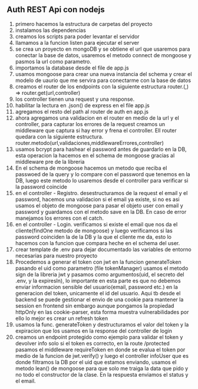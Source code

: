 ## Auth REST Api con nodejs

1. primero hacemos la estructura de carpetas del proyecto
2. instalamos las dependencias
3. creamos los scripts para poder levantar el servidor
4. llamamos a la funcion listen para ejecutar el server
5. se crea un proyecto en mongoDB y se obtiene el url que usaremos para conectar la base de datos, usaremos el metodo connect de mongoose y pasmos la url como parametro.
6. importamos la database desde el file de app.js
7. usamos mongoose para crear una nueva instancia del schema y crear el modelo de uaurio que me servira para conectarme con la base de datos
8. creamos el router de los endpoints con la siguiente estructura router.<metodo>(<url>,<controller>) => router.get(url,controller)
9. los controller tienen una request y una response.
10. habilitar la lectura en .json() de express en el file app.js
11. agregamos el resto del path al router de auth en app.js
12. ahora agregamos una validacion en el router en medio de la url y el controller, para capturar los errores de la request creamos un middleware <validationResultRequest> que captura si hay error y frena el controller. Ell router quedara con la siguiente estructura. router.metodo(url,validaciones,middlewareErrores,controller)
13. usamos bcrypt para hashear el password antes de guardarlo en la DB, esta operacion la hacemos en el schema de mongoose gracias al middleware pre de la libreria
14. En el schema de mongoose hacemos un metodo que reciba el passwoed de la query y lo compare con el password que tenemos en la DB, luego este metodo lo usaremos desde el controller para verificar si la password coincide
15. en el controller - Registro. desestructuramos de la request el email y el password, hacemos una validacion si el email ya existe, si no es asi usamos el objeto de mongoose para pasar el objeto user con email y password y guardamos con el metodo save en la DB. En caso de error manejamos los errores con el catch.
16. en el controller - Login. verificamos si existe el email que nos da el cliente(findOne metodo de mongoose) y luego verificamos si las password coinciden la de la DB y la que el cliente me da, esto lo hacemos con la funcion que compara heche en el schema del user.
17. crear template de .env para dejar documentado las variables de entorno necesarias para nuestro proyecto
18. Procedemos a generar el token con jwt en la funcion generateToken pasando el uid como parametro (file tokenManager) usamos el metodo sign de la libreria jwt y pasamos como argumentos(uid, el secreto del .env, y la expiresIn), lo importante en esta parte es que no debemos enviar informacion sensible del usuario(email, password etc.) en la generacion del token, unicamente el id del usuario. Aqui tb desde el backend se puede gestionar el envio de una cookie para mantener la session en frontend sin embargo aunque pongamos la propiedad httpOnly en las cookie-parser, esta forma muestra vulnerabilidades por ello lo mejor es crear un refresh token
19. usamos la func. generateToken y destructuramos el valor del token y la expiracion que los usamos en la response del controller de login
20. creamos un endpoint protegido como ejemplo para validar el token y devolver info solo si el token es correcto, en la route /protected pasamos el middleware requireToken en donde se evalua el token por medio de la funcion de jwt.verify() y luego el controller infoUser que es donde filtramos la DB por el uid que estamos enviando, usamos el metodo lean() de mongoose para que solo me traiga la data que pido y no todo el constructor de la clase. En la respuesta enviamos el status y el email.
